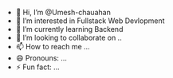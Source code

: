 - 👋 Hi, I’m @Umesh-chauahan
- 👀 I’m interested in Fullstack Web Devlopment
- 🌱 I’m currently learning Backend
- 💞️ I’m looking to collaborate on ..
- 📫 How to reach me ...
- 😄 Pronouns: ...
- ⚡ Fun fact: ...

<!---
Umesh-chauahan/Umesh-chauahan is a ✨ special ✨ repository because its `README.md` (this file) appears on your GitHub profile.
You can click the Preview link to take a look at your changes.
--->
